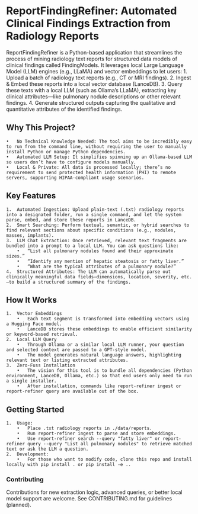 # ReportFindingRefiner: Automated Clinical Findings Extraction from Radiology Reports

ReportFindingRefiner is a Python-based application that streamlines the process of mining radiology text reports for structured data models of clinical findings called FindingModels. It leverages local Large Language Model (LLM) engines (e.g., LLaMA) and vector embeddings to let users:
	1.	Upload a batch of radiology text reports (e.g., CT or MRI findings).
	2.	Ingest & Embed these reports into a local vector database (LanceDB).
	3.	Query these texts with a local LLM (such as Ollama’s LLaMA), extracting key clinical attributes—like pulmonary nodule descriptions or other relevant findings.
	4.	Generate structured outputs capturing the qualitative and quantitative attributes of the identified findings.

## Why This Project?
	•	No Technical Knowledge Needed: The tool aims to be incredibly easy to run from the command line, without requiring the user to manually install Python or manage Python dependencies.
	•	Automated LLM Setup: It simplifies spinning up an Ollama-based LLM so users don’t have to configure models manually.
	•	Local & Private: All data is processed locally; there’s no requirement to send protected health information (PHI) to remote servers, supporting HIPAA-compliant usage scenarios.

## Key Features
	1.	Automated Ingestion: Upload plain-text (.txt) radiology reports into a designated folder, run a single command, and let the system parse, embed, and store these reports in LanceDB.
	2.	Smart Searching: Perform textual, semantic, or hybrid searches to find relevant sections about specific conditions (e.g., nodules, masses, implants).
	3.	LLM Chat Extraction: Once retrieved, relevant text fragments are bundled into a prompt to a local LLM. You can ask questions like:
        •	“List all pulmonary nodules found and their approximate sizes.”
        •	“Identify any mention of hepatic steatosis or fatty liver.”
        •	“What are the typical attributes of a pulmonary nodule?”
	4.	Structured Attributes: The LLM can automatically parse out clinically meaningful data fields—dimensions, location, severity, etc.—to build a structured summary of the findings.

## How It Works
	1.	Vector Embeddings
        •	Each text segment is transformed into embedding vectors using a Hugging Face model.
        •	LanceDB stores these embeddings to enable efficient similarity or keyword-based retrieval.
	2.	Local LLM Query
        •	Through Ollama or a similar local LLM runner, your question and selected context are passed to a GPT-style model.
        •	The model generates natural language answers, highlighting relevant text or listing extracted attributes.
	3.	Zero-Fuss Installation
        •	The vision for this tool is to bundle all dependencies (Python environment, LanceDB, Ollama, etc.) so that end users only need to run a single installer.
        •	After installation, commands like report-refiner ingest or report-refiner query are available out of the box.

## Getting Started
	1.	Usage:
        •	Place .txt radiology reports in ./data/reports.
        •	Run report-refiner ingest to parse and store embeddings.
        •	Use report-refiner search --query "fatty liver" or report-refiner query --query "List all pulmonary nodules" to retrieve matched text or ask the LLM a question.
	2.	Development:
        •	For those who want to modify code, clone this repo and install locally with pip install . or pip install -e ..

### Contributing

Contributions for new extraction logic, advanced queries, or better local model support are welcome. See CONTRIBUTING.md for guidelines (planned).